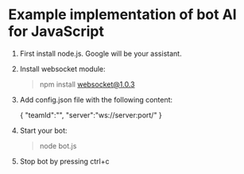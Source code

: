 # Example implementation of bot AI for JavaScript

1. First install node.js. Google will be your assistant.
2. Install websocket module:

    > npm install websocket@1.0.3

3. Add config.json file with the following content:

	{
		"teamId":"<your team GUID from ai.hell.fi>",
		"server":"ws://server:port/"
	}
	
3. Start your bot:

    > node bot.js

4. Stop bot by pressing ctrl+c
